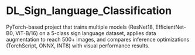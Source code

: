 # DL_Sign_language_Classification
PyTorch-based project that trains multiple models (ResNet18, EfficientNet-B0, ViT-B/16) on a 5-class sign language dataset, applies data augmentation to reach 500+ images, and compares inference optimizations (TorchScript, ONNX, INT8) with visual performance results.
